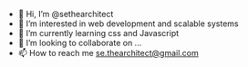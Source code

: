 - 👋 Hi, I’m @sethearchitect
- 👀 I’m interested in web development and scalable systems
- 🌱 I’m currently learning css and Javascript 
- 💞️ I’m looking to collaborate on ...
- 📫 How to reach me se.thearchitect@gmail.com 

<!---
sethearchitect/sethearchitect is a ✨ special ✨ repository because its `README.md` (this file) appears on your GitHub profile.
You can click the Preview link to take a look at your changes.
--->
